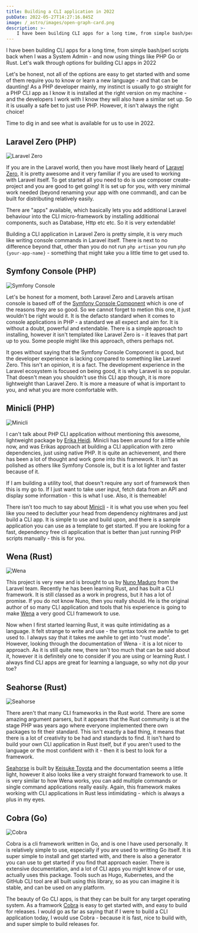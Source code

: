 ```yaml
---
title: Building a CLI application in 2022
pubDate: 2022-05-27T14:27:16.845Z
image: /_astro/images/open-graph-card.png
description: >-
    I have been building CLI apps for a long time, from simple bash/perl scripts back when I was a System Admin - and now using things like PHP Go or Rust. Let's walk through options for building CLI apps in 2022
---
```

I have been building CLI apps for a long time, from simple bash/perl scripts back when I was a System Admin - and now using things like PHP Go or Rust. Let's walk through options for building CLI apps in 2022

Let's be honest, not all of the options are easy to get started with and some of them require you to know or learn a new language - and that can be daunting! As a PHP developer mainly, my instinct is usually to go straight for a PHP CLI app as I know it is installed at the right version on my machine - and the developers I work with I know they will also have a similar set up. So it is usually a safe bet to just use PHP. However, it isn't always the right choice!

Time to dig in and see what is available for us to use in 2022.

## Laravel Zero (PHP)

![Laravel Zero](https://laravel-zero.com/assets/img/logo-large.png)

If you are in the Laravel world, then you have most likely heard of [Laravel Zero](https://laravel-zero.com/), it is pretty awesome and it very familiar if you are used to working with Laravel itself. To get started all you need to do is use composer create-project and you are good to get going! It is set up for you, with very minimal work needed (beyond renaming your app with one command), and can be built for distributing relatively easily.

There are "apps" available, which basically lets you add additional Laravel behaviour into the CLI micro-framework by installing additional components, such as Database, Http etc etc. So it is very extendable!

Building a CLI application in Laravel Zero is pretty simple, it is very much like writing console commands in Laravel itself. There is next to no difference beyond that, other than you do not run `php artisan` you run `php {your-app-name}` - something that might take you a little time to get used to.


## Symfony Console (PHP)

![Symfony Console ](https://miro.medium.com/max/1400/1*_vwwl1HhdAQ8jPdPHkRs3A.jpeg)

Let's be honest for a moment, both Laravel Zero and Laravels artisan console is based off of the [Symfony Console Component](https://symfony.com/doc/current/components/console.html) which is one of the reasons they are so good. So we cannot forget to metion this one, it just wouldn't be right would it. It is the defacto standard when it comes to console applications in PHP - a standard we all expect and aim for. It is without a doubt, powerful and extendable. There is a simple approach to installing, however it isn't templated like Laravel Zero is - it leaves that part up to you. Some people might like this approach, others perhaps not.

It goes without saying that the Symfony Console Component is good, but the developer experience is lacking compared to something like Laravel Zero. This isn't an opinion, it is a fact. The development experience in the Laravel ecosystem is focused on being good, it is why Laravel is so popular. That doesn't mean you shouldn't use this CLI app though, it is more lightweight than Laravel Zero. It is more a measure of what is important to you, and what you are more comfortable with.

## Minicli (PHP)

![Minicli](https://pbs.twimg.com/card_img/1528920124417261573/HlrzKLDO?format=jpg&name=900x900)

I can't talk about PHP CLI application without mentioning this awesome, lightweight package by [Erika Heidi](https://github.com/erikaheidi). Minicli has been around for a little while now, and was Erikas approach at building a CLI application with zero dependencies, just using native PHP. It is quite an achievement, and there has been a lot of thought and work gone into this framework. It isn't as polished as others like Symfony Console is, but it is a lot lighter and faster because of it.

If I am building a utility tool, that doesn't require any sort of framework then this is my go to. If I just want to take user input, fetch data from an API and display some information - this is what I use. Also, it is themeable! 

There isn't too much to say about [Minicli](https://docs.minicli.dev/en/latest/) - it is what you use when you feel like you need to declutter your head from dependency nightmares and just build a CLI app. It is simple to use and build upon, and there is a sample application you can use as a template to get started. If you are looking for a fast, dependency free cli application that is better than just running PHP scripts manually - this is for you. 

## Wena (Rust)

![Wena](https://raw.githubusercontent.com/wena-cli/wena/main/art/logo.png)

This project is very new and is brought to us by [Nuno Maduro](https://github.com/nunomaduro) from the Laravel team. Recently he has been learning Rust, and has built a CLI framework. It is still classed as a work in progress, but it has a lot of promise. If you do not know Nuno, then you really should. He is the original author of so many CLI application and tools that his experience is going to make [Wena](https://github.com/wena-cli/wena) a very good CLI framework to use.

Now when I first started learning Rust, it was quite intimidating as a language. It felt strange to write and use - the syntax took me awhile to get used to. I always say that it takes me awhile to get into "rust mode". However, looking through the documentation of Wena - it is a lot nicer to approach. As it is still quite new, there isn't too much that can be said about it, however it is definitely one to consider if you are using or learning Rust. I always find CLI apps are great for learning a language, so why not dip your toe?

## Seahorse (Rust)

![Seahorse](https://repository-images.githubusercontent.com/226840735/d3e77500-51a0-11ea-845e-3cc87714278b)

There aren't that many CLI frameworks in the Rust world. There are some amazing argument parsers, but it appears that the Rust community is at the stage PHP was years ago where everyone implemented there own packages to fit their standard. This isn't exactly a bad thing, it means that there is a lot of creativity to be had and standards to find. It isn't hard to build your own CLI application in Rust itself, but if you aren't used to the language or the most confident with it - then it is best to look for a framework.

[Seahorse](https://docs.rs/seahorse/latest/seahorse/) is built by [Keisuke Toyota](https://github.com/ksk001100) and the documentation seems a little light, however it also looks like a very straight forward framework to use. It is very similar to how Wena works, you can add multiple commands or single command applications really easily. Again, this framework makes working with CLI applications in Rust less intimidating - which is always a plus in my eyes.

## Cobra (Go)

![Cobra](https://cloud.githubusercontent.com/assets/173412/10886352/ad566232-814f-11e5-9cd0-aa101788c117.png)

Cobra is a cli framework written in Go, and is one I have used personally. It is relatively simple to use, especially if you are used to writting Go itself. It is super simple to install and get started with, and there is also a generator you can use to get started if you find that approach easier. There is extensive documentation, and a lot of CLI apps you might know of or use, actually uses this package. Tools such as Hugo, Kubernetes, and the GitHub CLI tool are all built using this library, so as you can imagine it is stable, and can be used on any platform.

The beauty of Go CLI apps, is that they can be built for any target operating system. As a framwork [Cobra](https://cobra.dev/) is easy to get started with, and easy to build for releases. I would go as far as saying that if I were to build a CLI application today, I would use Cobra - because it is fast, nice to build with, and super simple to build releases for.

